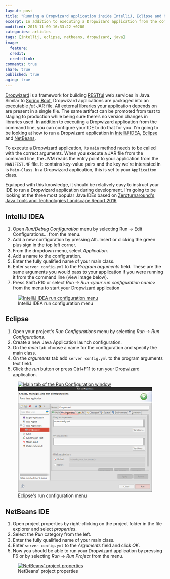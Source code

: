 ```yaml
---
layout: post
title: "Running a Dropwizard application inside IntelliJ, Eclipse and NetBeans"
excerpt: In addition to executing a Dropwizard application from the command line, you can configure your IDE to do that for you. This post is going to be looking at how to run a Dropwizard application in IntelliJ IDEA, Eclipse and NetBeans.
modified: 2016-11-09 16:33:22 +0200
categories: articles
tags: [intellij, eclipse, netbeans, dropwizard, java]
image:
  feature:
  credit:
  creditlink:
comments: true
share: true
published: true
aging: true
---
```


[Dropwizard](http://www.dropwizard.io) is a framework for building [RESTful](https://www.sitepoint.com/what-does-restful-really-mean/) web services in Java. Similar to [Spring Boot](https://projects.spring.io/spring-boot/), Dropwizard applications are packaged into an executable *fat* JAR file. All external libraries your application depends on are present in a single file. The same artifact can be promoted from test to staging to production while being sure there’s no version changes in libraries used. In addition to executing a Dropwizard application from the command line, you can configure your IDE to do that for you. I'm going to be looking at how to run a Dropwizard application in [IntelliJ IDEA](https://www.jetbrains.com/idea/), [Eclipse](https://eclipse.org/downloads/) and [NetBeans](https://netbeans.org/).

To execute a Dropwizard application, its `main` method needs to be called with the correct arguments. When you execute a JAR file from the command line, the JVM reads the entry point to your application from the `MANIFEST.MF` file. It contains key-value pairs and the key we're interested in is `Main-Class`. In a Dropwizard application, this is set to your `Applicaiton` class.

Equipped with this knowledge, it should be relatively easy to instruct your IDE to run a Dropwizard application during development. I'm going to be looking at the three most popular Java IDEs based on [Zeroturnaround's Java Tools and Technologies Landscape Report 2016](http://zeroturnaround.com/rebellabs/java-tools-and-technologies-landscape-2016/ "Java Tools and Technologies Landscape Report 2016")

## IntelliJ IDEA

1. Open *Run/Debug Configuration* menu by selecting Run -> Edit Configurations... from the menu.
2. Add a new configuration by pressing Alt+Insert or clicking the green plus sign in the top left corner.
3. From the dropdown menu, select *Application*.
4. Add a name to the configuration.
5. Enter the fully qualified name of your main class.
6. Enter `server config.yml` to the *Program arguments* field. These are the same arguments you would pass to your application if you were running it from the command line (view image below).
7. Press Shift+F10 or select *Run* -> *Run \<your run configuration name\>* from the menu to start your Dropwizard application

<figure>
	<a href="{{ site.url}}/images/2016-11-09-running-a-dropwizard-application-inside-intellij-eclipse-and-netbeans/idea_conf.png" class="image-popup"><img src="{{ site.url}}/images/2016-11-09-running-a-dropwizard-application-inside-intellij-eclipse-and-netbeans/idea_conf.png" alt="IntelliJ IDEA run configuration menu"></a>
	<figcaption>IntelliJ IDEA run configuration menu</figcaption>
</figure>

## Eclipse

1. Open your project's *Run Configurations* menu by selecting *Run* -> *Run Configurations*.
2. Create a new Java Application launch configuration.
3. On the *main* tab choose a name for the configuration and specify the main class.
4. On the *arguments* tab add `server config.yml` to the program arguments text field.
5. Click the *run* button or press Ctrl+F11 to run your Dropwizard application.

<figure class="half">
  <a href="{{ site.url }}/images/2016-11-09-running-a-dropwizard-application-inside-intellij-eclipse-and-netbeans/eclipse_main.png" class="image-popup">
	  <img src="{{ site.url }}/images/2016-11-09-running-a-dropwizard-application-inside-intellij-eclipse-and-netbeans/eclipse_main.png" alt="Main tab of the Run Configuration window">
  </a>
  <a href="/images/2016-11-09-running-a-dropwizard-application-inside-intellij-eclipse-and-netbeans/eclipse_arguments.png" class="image-popup">
	  <img src="/images/2016-11-09-running-a-dropwizard-application-inside-intellij-eclipse-and-netbeans/eclipse_arguments.png" alt="Arguments tab of the Run Configuration window">
  </a>
	<figcaption>Eclipse's run configuration menu</figcaption>
</figure>

## NetBeans IDE

1. Open project properties by right-clicking on the project folder in the file explorer and select *properties*.
2. Select the *Run* category from the left.
3. Enter the fully qualified name of your main class.
4. Enter `server config.yml` to the *Arguments* field and click *OK*.
5. Now you should be able to run your Dropwizard application by pressing F6 or by selecting *Run* -> *Run Project* from the menu.

<figure>
	<a href="{{ site.url}}/images/2016-11-09-running-a-dropwizard-application-inside-intellij-eclipse-and-netbeans/netbeans.png" class="image-popup"><img src="{{ site.url}}/images/2016-11-09-running-a-dropwizard-application-inside-intellij-eclipse-and-netbeans/netbeans.png" alt="NetBeans' project properties"></a>
	<figcaption>NetBeans' project properties</figcaption>
</figure>
